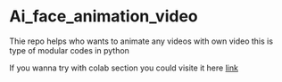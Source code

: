 # Ai_face_animation_video

Thie repo helps who wants to animate any videos with own video this is type of modular codes in python 

If you wanna try with colab section you could visite it here  <a href="https://colab.research.google.com/drive/1GKN2srZ3eq8csMqicjYMl6HoC_45xhPk?usp=sharing">link</a>
